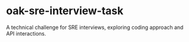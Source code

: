 # oak-sre-interview-task
A technical challenge for SRE interviews, exploring coding approach and API interactions.
